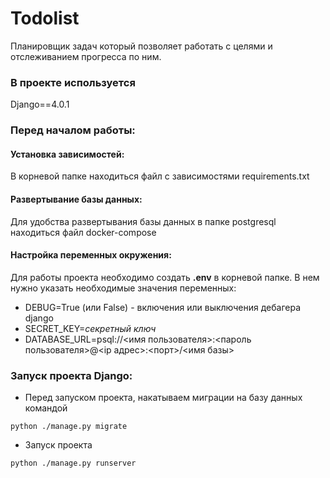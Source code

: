 # Todolist

Планировщик задач который позволяет работать с целями и отслеживанием прогресса по ним.

### В проекте используется

Django==4.0.1

### Перед началом работы:

#### Установка зависимостей:

В корневой папке находиться файл с зависимостями requirements.txt 

#### Развертывание базы данных:

Для удобства развертывания базы данных в папке postgresql находиться файл docker-compose 

#### Настройка переменных окружения:

Для работы проекта необходимо создать **.env** в корневой папке.
В нем нужно указать необходимые значения переменных:

* DEBUG=True (или False) - включения или выключения дебагера django
* SECRET_KEY=*секретный ключ*
* DATABASE_URL=psql://<имя пользователя>:<пароль пользователя>@<ip адрес>:<порт>/<имя базы>

### Запуск проекта Django:

* Перед запуском проекта, накатываем миграции на базу данных командой

```
python ./manage.py migrate
```
* Запуск проекта

```
python ./manage.py runserver
```



